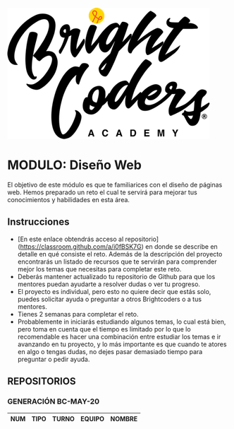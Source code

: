 ![BrightCoders Logo](../../../imgs/logo-bc.png)
# MODULO: Diseño Web

El objetivo de este módulo es que te familiarices con el diseño de páginas web. Hemos preparado un reto el cual te servirá para mejorar tus conocimientos y habilidades en esta área. 

## Instrucciones

- [En este enlace obtendrás acceso al repositorio] (https://classroom.github.com/a/i0fBSK7G) en donde se describe en detalle en qué consiste el reto. Además de la descripción del proyecto encontrarás un listado de recursos que te servirán para comprender mejor los temas que necesitas para completar este reto.
- Deberás mantener actualizado tu repositorio de Github para que los mentores puedan ayudarte a resolver dudas o ver tu progreso.
- El proyecto es individual, pero esto no quiere decir que estás solo, puedes solicitar ayuda o preguntar a otros Brightcoders o a tus mentores.
- Tienes 2 semanas para completar el reto.
- Probablemente in iniciarás estudiando algunos temas, lo cual está bien, pero toma en cuenta que el tiempo es limitado por lo que lo recomendable es hacer una combinación entre estudiar los temas e ir avanzando en tu proyecto, y lo más importante es que cuando te atores en algo o tengas dudas, no dejes pasar demasiado tiempo para preguntar o pedir ayuda.

## REPOSITORIOS

### GENERACIÓN BC-MAY-20

NUM | TIPO | TURNO | EQUIPO | NOMBRE  
--- | ---  | ---| --- | --
